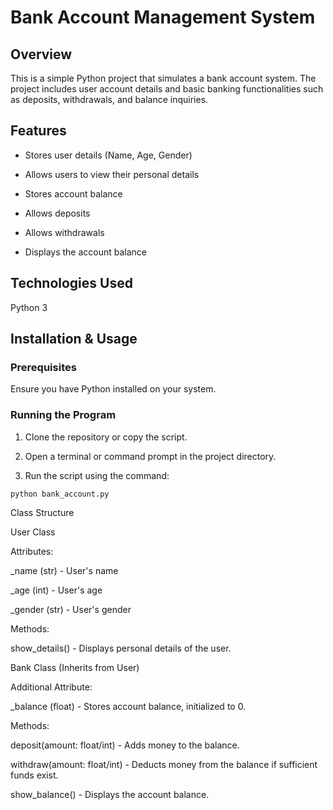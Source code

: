 # Bank Account Management System

## Overview

This is a simple Python project that simulates a bank account system. The project includes user account details and basic banking functionalities such as deposits, withdrawals, and balance inquiries.

## Features

* Stores user details (Name, Age, Gender)

* Allows users to view their personal details

* Stores account balance

* Allows deposits

* Allows withdrawals

* Displays the account balance

## Technologies Used

Python 3

## Installation & Usage

### Prerequisites

Ensure you have Python installed on your system.

### Running the Program

1. Clone the repository or copy the script.

2. Open a terminal or command prompt in the project directory.

3. Run the script using the command:

``
python bank_account.py
``

Class Structure

User Class

Attributes:

_name (str) - User's name

_age (int) - User's age

_gender (str) - User's gender

Methods:

show_details() - Displays personal details of the user.

Bank Class (Inherits from User)

Additional Attribute:

_balance (float) - Stores account balance, initialized to 0.

Methods:

deposit(amount: float/int) - Adds money to the balance.

withdraw(amount: float/int) - Deducts money from the balance if sufficient funds exist.

show_balance() - Displays the account balance.
